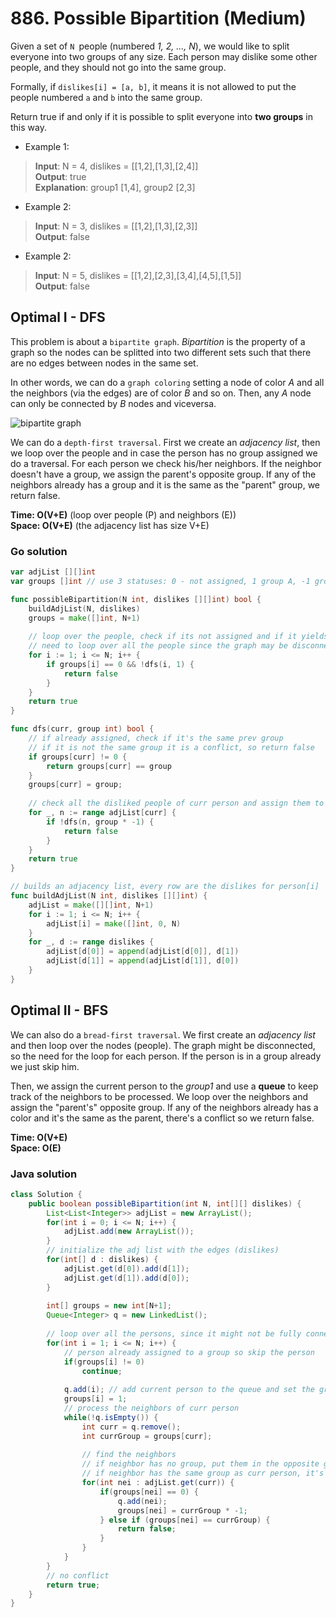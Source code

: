 # 886. Possible Bipartition (Medium)

Given a set of `N `people (numbered *1, 2, ..., N*), we would like to split everyone into two groups
of any size. Each person may dislike some other people, and they should not go into the same group. 

Formally, if `dislikes[i] = [a, b]`, it means it is not allowed to put the people numbered `a` and
`b` into the same group.

Return true if and only if it is possible to split everyone into **two groups** in this way.

- Example 1:
> **Input**: N = 4, dislikes = [[1,2],[1,3],[2,4]] <br>
> **Output**: true <br>
> **Explanation**: group1 [1,4], group2 [2,3]
- Example 2:
> **Input**: N = 3, dislikes = [[1,2],[1,3],[2,3]] <br>
> **Output**: false
- Example 2:
> **Input**: N = 5, dislikes = [[1,2],[2,3],[3,4],[4,5],[1,5]] <br>
> **Output**: false

## Optimal I - DFS
This problem is about a `bipartite graph`. *Bipartition* is the property of a graph so the nodes can
be splitted into two different sets such that there are no edges between nodes in the same set.

In other words, we can do a `graph coloring` setting a node of color *A* and all the neighbors (via
the edges) are of color *B* and so on. Then, any *A* node can only be connected by *B* nodes and 
viceversa.

![bipartite graph](https://upload.wikimedia.org/wikipedia/commons/d/d6/Biclique_K_3_5.svg)

We can do a `depth-first traversal`. First we create an *adjacency list*, then we loop over the
people and in case the person has no group assigned we do a traversal. For each person we check
his/her neighbors. If the neighbor doesn't have a group, we assign the parent's opposite group. If
any of the neighbors already has a group and it is the same as the "parent" group, we return false.

**Time: O(V+E)** (loop over people (P) and neighbors (E)) <br> 
**Space: O(V+E)** (the adjacency list has size V+E)

### Go solution
```go
var adjList [][]int
var groups []int // use 3 statuses: 0 - not assigned, 1 group A, -1 group B

func possibleBipartition(N int, dislikes [][]int) bool {
    buildAdjList(N, dislikes)
    groups = make([]int, N+1)
    
    // loop over the people, check if its not assigned and if it yields a conflict
    // need to loop over all the people since the graph may be disconnected
    for i := 1; i <= N; i++ {
        if groups[i] == 0 && !dfs(i, 1) {
            return false
        }
    }
    return true
}

func dfs(curr, group int) bool {
    // if already assigned, check if it's the same prev group
    // if it is not the same group it is a conflict, so return false
    if groups[curr] != 0 {
        return groups[curr] == group
    }
    groups[curr] = group;
    
    // check all the disliked people of curr person and assign them to the other group
    for _, n := range adjList[curr] {
        if !dfs(n, group * -1) {
            return false
        }
    }
    return true
}

// builds an adjacency list, every row are the dislikes for person[i]
func buildAdjList(N int, dislikes [][]int) {
    adjList = make([][]int, N+1)
    for i := 1; i <= N; i++ {
        adjList[i] = make([]int, 0, N)
    }
    for _, d := range dislikes {
        adjList[d[0]] = append(adjList[d[0]], d[1])
        adjList[d[1]] = append(adjList[d[1]], d[0])
    }
}
```

## Optimal II - BFS
We can also do a `bread-first traversal`. We first create an *adjacency list* and then loop over the
nodes (people). The graph might be disconnected, so the need for the loop for each person. If the
person is in a group already we just skip him.

Then, we assign the current person to the *group1* and use a **queue** to keep track of the
neighbors to be processed. We loop over the neighbors and assign the "parent's" opposite group. If
any of the neighbors already has a color and it's the same as the parent, there's a conflict so we
return false.

**Time: O(V+E) <br> Space: O(E)**

### Java solution
```java
class Solution {
    public boolean possibleBipartition(int N, int[][] dislikes) {
        List<List<Integer>> adjList = new ArrayList();
        for(int i = 0; i <= N; i++) {
            adjList.add(new ArrayList());
        }
        // initialize the adj list with the edges (dislikes)
        for(int[] d : dislikes) {
            adjList.get(d[0]).add(d[1]);
            adjList.get(d[1]).add(d[0]);
        }
        
        int[] groups = new int[N+1];
        Queue<Integer> q = new LinkedList();
        
        // loop over all the persons, since it might not be fully connected
        for(int i = 1; i <= N; i++) {
            // person already assigned to a group so skip the person
            if(groups[i] != 0)
                continue;
            
            q.add(i); // add current person to the queue and set the group 1
            groups[i] = 1;
            // process the neighbors of curr person
            while(!q.isEmpty()) {
                int curr = q.remove();
                int currGroup = groups[curr];
                
                // find the neighbors 
                // if neighbor has no group, put them in the opposite group
                // if neighbor has the same group as curr person, it's a conflict
                for(int nei : adjList.get(curr)) {
                    if(groups[nei] == 0) {
                        q.add(nei);
                        groups[nei] = currGroup * -1;
                    } else if (groups[nei] == currGroup) {
                        return false;
                    }
                }
            }
        }
        // no conflict
        return true;
    }
}
```